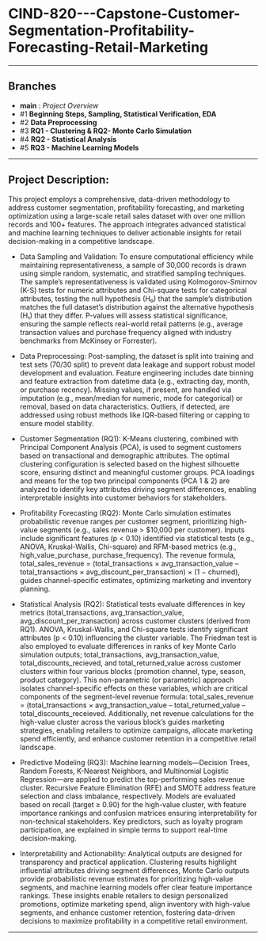 # CIND-820---Capstone-Customer-Segmentation-Profitability-Forecasting-Retail-Marketing

---

## Branches 
* **main** : _Project Overview_
* #1 **Beginning Steps, Sampling, Statistical Verification, EDA**
* #2 **Data Preprocessing**
* #3 **RQ1 - Clustering & RQ2- Monte Carlo Simulation**
* #4 **RQ2 - Statistical Analysis**
* #5 **RQ3 - Machine Learning Models**
  
---

## Project Description:
This project employs a comprehensive, data-driven methodology to address customer segmentation, profitability forecasting, and marketing optimization using a large-scale retail sales dataset with over one million records and 100+ features. The approach integrates advanced statistical and machine learning techniques to deliver actionable insights for retail decision-making in a competitive landscape. 

- Data Sampling and Validation: To ensure computational efficiency while maintaining representativeness, a sample of 30,000 records is drawn using simple random, systematic, and stratified sampling techniques. The sample’s representativeness is validated using Kolmogorov-Smirnov (K-S) tests for numeric attributes and Chi-square tests for categorical attributes, testing the null hypothesis (H₀) that the sample’s distribution matches the full dataset’s distribution against the alternative hypothesis (H₁) that they differ. P-values will assess statistical significance, ensuring the sample reflects real-world retail patterns (e.g., average transaction values and purchase frequency aligned with industry benchmarks from McKinsey or Forrester).

- Data Preprocessing: Post-sampling, the dataset is split into training and test sets (70/30 split) to prevent data leakage and support robust model development and evaluation. Feature engineering includes date binning and feature extraction from datetime data (e.g., extracting day, month, or purchase recency). Missing values, if present, are handled via imputation (e.g., mean/median for numeric, mode for categorical) or removal, based on data characteristics. Outliers, if detected, are addressed using robust methods like IQR-based filtering or capping to ensure model stability.

- Customer Segmentation (RQ1): K-Means clustering, combined with Principal Component Analysis (PCA), is used to segment customers based on transactional and demographic attributes. The optimal clustering configuration is selected based on the highest silhouette score, ensuring distinct and meaningful customer groups. PCA loadings and means for the top two principal components (PCA 1 & 2) are analyzed to identify key attributes driving segment differences, enabling interpretable insights into customer behaviors for stakeholders.

- Profitability Forecasting (RQ2): Monte Carlo simulation estimates probabilistic revenue ranges per customer segment, prioritizing high-value segments (e.g., sales revenue > $10,000 per customer). Inputs include significant features (p < 0.10) identified via statistical tests (e.g., ANOVA, Kruskal-Wallis, Chi-square) and RFM-based metrics (e.g., high_value_purchase, purchase_frequency). The revenue formula, total_sales_revenue = (total_transactions × avg_transaction_value – total_transactions × avg_discount_per_transaction) × (1 − churned), guides channel-specific estimates, optimizing marketing and inventory planning.

- Statistical Analysis (RQ2): Statistical tests evaluate differences in key metrics (total_transactions, avg_transaction_value, avg_discount_per_transaction) across customer clusters (derived from RQ1). ANOVA, Kruskal-Wallis, and Chi-square tests identify significant attributes (p < 0.10) influencing the cluster variable. The Friedman test is also employed to evaluate differences in ranks of key Monte Carlo simulation outputs; total_transactions, avg_transaction_value, total_discounts_recieved, and total_returned_value across customer clusters within four various blocks (promotion channel, type, season, product category). This non-parametric (or parametric) approach isolates channel-specific effects on these variables, which are critical components of the segment-level revenue formula: total_sales_revenue = (total_transactions × avg_transaction_value – total_returned_value – total_discounts_receieved. Additionally, net revenue calculations for the high-value cluster across the various block’s guides marketing strategies, enabling retailers to optimize campaigns, allocate marketing spend efficiently, and enhance customer retention in a competitive retail landscape.

- Predictive Modeling (RQ3): Machine learning models—Decision Trees, Random Forests, K-Nearest Neighbors, and Multinomial Logistic Regression—are applied to predict the top-performing sales revenue cluster. Recursive Feature Elimination (RFE) and SMOTE address feature selection and class imbalance, respectively. Models are evaluated based on recall (target ≥ 0.90) for the high-value cluster, with feature importance rankings and confusion matrices ensuring interpretability for non-technical stakeholders. Key predictors, such as loyalty program participation, are explained in simple terms to support real-time decision-making.

- Interpretability and Actionability: Analytical outputs are designed for transparency and practical application. Clustering results highlight influential attributes driving segment differences, Monte Carlo outputs provide probabilistic revenue estimates for prioritizing high-value segments, and machine learning models offer clear feature importance rankings. These insights enable retailers to design personalized promotions, optimize marketing spend, align inventory with high-value segments, and enhance customer retention, fostering data-driven decisions to maximize profitability in a competitive retail environment.

---



